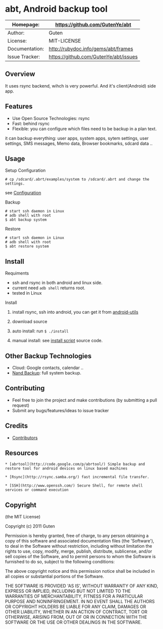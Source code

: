 abt, Android backup tool
========================

| Homepage:      |  https://github.com/GutenYe/abt       |
|----------------|------------------------------------------------------       |
| Author:	       | Guten                                                 |
| License:       | MIT-LICENSE                                                |
| Documentation: | http://rubydoc.info/gems/abt/frames                |
| Issue Tracker: | https://github.com/GutenYe/abt/issues |


Overview
--------

It uses rsync backend, wihch is very powerful. And it's client(Android) side app.

Features
--------

* Use Open Source Technologies: rsync
* Fast: behind rsync
* Flexible: you can configure which files need to be backup in a plan text. 

it can backup everything: user apps, system apps, sytem settings, user settings, SMS messages, Memo data, Browser bookmarks, sdcard data ..

Usage
-----

Setup Configuration

	# cp /sdcard/.abrt/examples/system to /sdcard/.abrt and change the settings.

see [Configuration](https://github.com/GutenYe/abt/blob/master/docs/Note.md)

Backup

	# start ssh daemon in Linux
	# adb shell with root
	$ abt backup system

Restore

	# start ssh daemon in Linux
	# adb shell with root
	$ abt restore system

Install
----------

Requiments

* ssh and rsync in both android and linux side.
* current need `adb shell` returns root.
* tested in Linux

Install

1. install rsync, ssh into android, you can get it from [android-utils](https://github.com/GutenYe/android-utils)

2. download source

3. auto install: run `$ ./install`

3. manual install: see [install script](https://github.com/GutenYe/abt/blob/master/install) source code.


Other Backup Technologies
------------------------

* Cloud: Google contacts, calendar ..
* [Nand Backup](https://www.google.com/search?hl=en&source=hp&q=nand+backup+android): full system backup.

Contributing
-------------

* Feel free to join the project and make contributions (by submitting a pull request)
* Submit any bugs/features/ideas to issue tracker

Credits
--------

* [Contributors](https://github.com/GutenYe/abt/contributors)

Resources
---------

	* [abrtool](http://code.google.com/p/abrtool/) Simple backup and restore tool for android devices on linux based machines 

	* [Rsync](http://rsync.samba.org/) fast incremental file transfer. 

	* [SSH](http://www.openssh.com/) Secure Shell, for remote shell services or command execution

Copyright
---------

(the MIT License)

Copyright (c) 2011 Guten

Permission is hereby granted, free of charge, to any person obtaining a copy of this software and associated documentation files (the 'Software'), to deal in the Software without restriction, including without limitation the rights to use, copy, modify, merge, publish, distribute, sublicense, and/or sell copies of the Software, and to permit persons to whom the Software is furnished to do so, subject to the following conditions:

The above copyright notice and this permission notice shall be included in all copies or substantial portions of the Software.

THE SOFTWARE IS PROVIDED 'AS IS', WITHOUT WARRANTY OF ANY KIND, EXPRESS OR IMPLIED, INCLUDING BUT NOT LIMITED TO THE WARRANTIES OF MERCHANTABILITY, FITNESS FOR A PARTICULAR PURPOSE AND NONINFRINGEMENT.  IN NO EVENT SHALL THE AUTHORS OR COPYRIGHT HOLDERS BE LIABLE FOR ANY CLAIM, DAMAGES OR OTHER LIABILITY, WHETHER IN AN ACTION OF CONTRACT, TORT OR OTHERWISE, ARISING FROM, OUT OF OR IN CONNECTION WITH THE SOFTWARE OR THE USE OR OTHER DEALINGS IN THE SOFTWARE.
